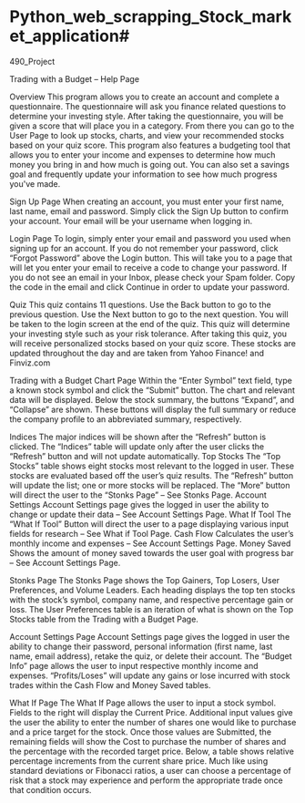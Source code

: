 # Python_web_scrapping_Stock_market_application# 
490_Project

Trading with a Budget – Help Page

Overview
This program allows you to create an account and complete a questionnaire. The questionnaire will ask you finance related questions to determine your investing style. After taking the questionnaire, you will be given a score that will place you in a category. From there you can go to the User Page to look up stocks, charts, and view your recommended stocks based on your quiz score.
This program also features a budgeting tool that allows you to enter your income and expenses to determine how much money you bring in and how much is going out. You can also set a savings goal and frequently update your information to see how much progress you've made.

Sign Up Page
When creating an account, you must enter your first name, last name, email and password. Simply click the Sign Up button to confirm your account. Your email will be your username when logging in.

Login Page
To login, simply enter your email and password you used when signing up for an account. If you do not remember your password, click “Forgot Password” above the Login button. This will take you to a page that will let you enter your email to receive a code to change your password. If you do not see an email in your Inbox, please check your Spam folder. Copy the code in the email and click Continue in order to update your password.

Quiz
This quiz contains 11 questions. Use the Back button to go to the previous question. Use the Next button to go to the next question. You will be taken to the login screen at the end of the quiz. This quiz will determine your investing style such as your risk tolerance. After taking this quiz, you will receive personalized stocks based on your quiz score. These stocks are updated throughout the day and are taken from Yahoo Finance! and Finviz.com

Trading with a Budget Chart Page
Within the “Enter Symbol” text field, type a known stock symbol and click the “Submit” button. The chart and relevant data will be displayed. Below the stock summary, the buttons “Expand”, and “Collapse” are shown. These buttons will display the full summary or reduce the company profile to an abbreviated summary, respectively.  

Indices 
The major indices will be shown after the “Refresh” button is clicked. The “Indices” table will update only after the user clicks the “Refresh” button and will not update automatically.
Top Stocks 
The “Top Stocks” table shows eight stocks most relevant to the logged in user. These stocks are evaluated based off the user’s quiz results. The “Refresh” button will update the list; one or more stocks will be replaced. The “More” button will direct the user to the “Stonks Page” – See Stonks Page. 
Account Settings 
Account Settings page gives the logged in user the ability to change or update their data – See Account Settings Page. 
What If Tool
The “What If Tool” Button will direct the user to a page displaying various input fields for research – See What if Tool Page.
Cash Flow 
Calculates the user’s monthly income and expenses – See Account Settings Page.
Money Saved 
Shows the amount of money saved towards the user goal with progress bar – See Account Settings Page.

Stonks Page
The Stonks Page shows the Top Gainers, Top Losers, User Preferences, and Volume Leaders. Each heading displays the top ten stocks with the stock’s symbol, company name, and respective percentage gain or loss.
The User Preferences table is an iteration of what is shown on the Top Stocks table from the Trading with a Budget Page.

Account Settings Page
Account Settings page gives the logged in user the ability to change their password, personal information (first name, last name, email address), retake the quiz, or delete their account. 
The “Budget Info” page allows the user to input respective monthly income and expenses. “Profits/Loses” will update any gains or lose incurred with stock trades within the Cash Flow and Money Saved tables. 

What If Page
The What If Page allows the user to input a stock symbol. Fields to the right will display the Current Price. Additional input values give the user the ability to enter the number of shares one would like to purchase and a price target for the stock. Once those values are Submitted, the remaining fields will show the Cost to purchase the number of shares and the percentage with the recorded target price.
Below, a table shows relative percentage increments from the current share price. Much like using standard deviations or Fibonacci ratios, a user can choose a percentage of risk that a stock may experience and perform the appropriate trade once that condition occurs.
